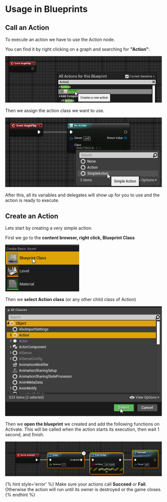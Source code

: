 # Usage in Blueprints

## Call an Action

To execute an action we have to use the Action node.

You can find it by right clicking on a graph and searching for **"Action"**:

![Add Action](../img/level_blueprint_add_action.png)

Then we assign the action class we want to use.

![Set Action](../img/set_action_type.png)

After this, all its variables and delegates will show up for you to use and the action is ready to execute.

## Create  an Action

Lets start by creating a very simple action.

First we go to the **content browser, right click, Blueprint Class**

![Right Click on content browser](../img/context_blueprint.png)

Then we **select Action class** (or any other child class of Action)

![Select Action class](../img/popup_blueprint.png)

Then we **open the blueprint** we created and add the following functions on Activate. This will be called when the action starts its execution, then wait 1 second, and finish.

![Simple action](../img/simple_action.png)

{% hint style='error' %} Make sure your actions call **Succeed** or **Fail**. Otherwise the action will run until its owner is destroyed or the game closes. {% endhint %}